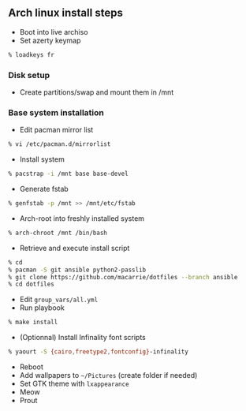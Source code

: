 ## Arch linux install steps

* Boot into live archiso
* Set azerty keymap
```bash
% loadkeys fr
```

### Disk setup

* Create partitions/swap and mount them in /mnt

### Base system installation

* Edit pacman mirror list
```bash
% vi /etc/pacman.d/mirrorlist
```
* Install system
```bash
% pacstrap -i /mnt base base-devel
```
* Generate fstab
```bash
% genfstab -p /mnt >> /mnt/etc/fstab
```
* Arch-root into freshly installed system
```bash
% arch-chroot /mnt /bin/bash
```
* Retrieve and execute install script
```bash
% cd
% pacman -S git ansible python2-passlib
% git clone https://github.com/macarrie/dotfiles --branch ansible
% cd dotfiles
```
* Edit `group_vars/all.yml`
* Run playbook
```bash
% make install
```
* (Optionnal) Install Infinality font scripts
```bash
% yaourt -S {cairo,freetype2,fontconfig}-infinality
```
* Reboot
* Add wallpapers to `~/Pictures` (create folder if needed)
* Set GTK theme with `lxappearance`
* Meow
* Prout
